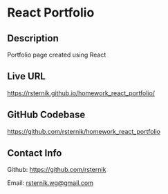 # React Portfolio

## Description
Portfolio page created using React

## Live URL
https://rsternik.github.io/homework_react_portfolio/

## GitHub Codebase
https://github.com/rsternik/homework_react_portfolio

## Contact Info
Github: https://github.com/rsternik

Email: rsternik.wg@gmail.com